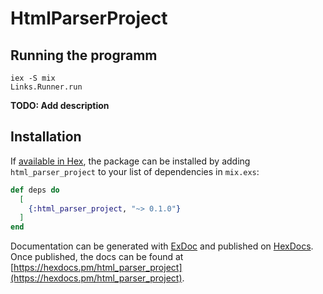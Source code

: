 # HtmlParserProject

## Running the programm
```
iex -S mix
Links.Runner.run
```

**TODO: Add description**

## Installation

If [available in Hex](https://hex.pm/docs/publish), the package can be installed
by adding `html_parser_project` to your list of dependencies in `mix.exs`:

```elixir
def deps do
  [
    {:html_parser_project, "~> 0.1.0"}
  ]
end
```

Documentation can be generated with [ExDoc](https://github.com/elixir-lang/ex_doc)
and published on [HexDocs](https://hexdocs.pm). Once published, the docs can
be found at [https://hexdocs.pm/html_parser_project](https://hexdocs.pm/html_parser_project).


